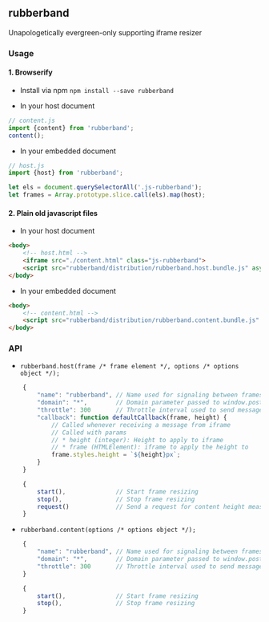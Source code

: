 rubberband
----------
Unapologetically evergreen-only supporting iframe resizer


### Usage
#### 1. Browserify
* Install via npm `npm install --save rubberband`

* In your host document

```javascript
// content.js
import {content} from 'rubberband';
content();
```

* In your embedded document

```javascript
// host.js
import {host} from 'rubberband';

let els = document.querySelectorAll('.js-rubberband');
let frames = Array.prototype.slice.call(els).map(host);
```

#### 2. Plain old javascript files
* In your host document

```html
<body>
	<!-- host.html -->
	<iframe src="./content.html" class="js-rubberband">
	<script src="rubberband/distribution/rubberband.host.bundle.js" async="async"></script>
</body>
```

* In your embedded document

```html
<body>
	<!-- content.html -->
	<script src="rubberband/distribution/rubberband.content.bundle.js" async="async"></script>
</body>
```

### API
* `rubberband.host(frame /* frame element */, options /* options object */);`

```javascript
	{
		"name": "rubberband", // Name used for signaling between frames
		"domain": "*",        // Domain parameter passed to window.postMessage
		"throttle": 300       // Throttle interval used to send messages in milliseconds
		"callback": function defaultCallback(frame, height) {
			// Called whenever receiving a message from iframe
			// Called with params
			// * height (integer): Height to apply to iframe
			// * frame (HTMLElement): iframe to apply the height to
			frame.styles.height = `${height}px`;
		}
	}
```
```javascript
	{
		start(),              // Start frame resizing
		stop(),               // Stop frame resizing
		request()             // Send a request for content height measurement to the containing iframe
	}
```

* `rubberband.content(options /* options object */);`

```javascript
	{
		"name": "rubberband", // Name used for signaling between frames
		"domain": "*",        // Domain parameter passed to window.postMessage
		"throttle": 300       // Throttle interval used to send messages in milliseconds
	}
```
```javascript
	{
		start(),              // Start frame resizing
		stop(),               // Stop frame resizing
	}
```
